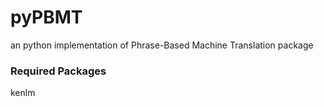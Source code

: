 pyPBMT
======

an python implementation of Phrase-Based Machine Translation package


### Required Packages

kenlm